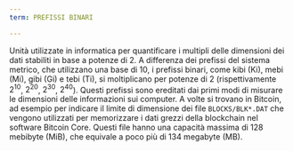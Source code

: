 ```yaml
---
term: PREFISSI BINARI

---
```

Unità utilizzate in informatica per quantificare i multipli delle dimensioni dei dati stabiliti in base a potenze di 2. A differenza dei prefissi del sistema metrico, che utilizzano una base di 10, i prefissi binari, come kibi (Ki), mebi (Mi), gibi (Gi) e tebi (Ti), si moltiplicano per potenze di 2 (rispettivamente $2^{10}$, $2^{20}$, $2^{30}$, $2^{40}$). Questi prefissi sono ereditati dai primi modi di misurare le dimensioni delle informazioni sui computer. A volte si trovano in Bitcoin, ad esempio per indicare il limite di dimensione dei file `BLOCKS/BLK*.DAT` che vengono utilizzati per memorizzare i dati grezzi della blockchain nel software Bitcoin Core. Questi file hanno una capacità massima di 128 mebibyte (MiB), che equivale a poco più di 134 megabyte (MB).